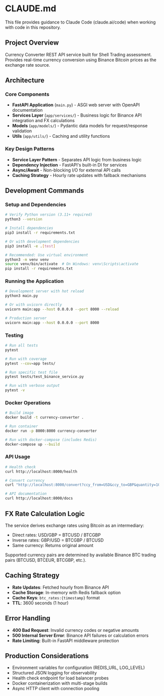 # CLAUDE.md

This file provides guidance to Claude Code (claude.ai/code) when working with code in this repository.

## Project Overview

Currency Converter REST API service built for Shell Trading assessment. Provides real-time currency conversion using Binance Bitcoin prices as the exchange rate source.

## Architecture

### Core Components
- **FastAPI Application** (`main.py`) - ASGI web server with OpenAPI documentation
- **Services Layer** (`app/services/`) - Business logic for Binance API integration and FX calculations  
- **Models** (`app/models/`) - Pydantic data models for request/response validation
- **Utils** (`app/utils/`) - Caching and utility functions

### Key Design Patterns
- **Service Layer Pattern** - Separates API logic from business logic
- **Dependency Injection** - FastAPI's built-in DI for services
- **Async/Await** - Non-blocking I/O for external API calls
- **Caching Strategy** - Hourly rate updates with fallback mechanisms

## Development Commands

### Setup and Dependencies
```bash
# Verify Python version (3.11+ required)
python3 --version

# Install dependencies
pip3 install -r requirements.txt

# Or with development dependencies
pip3 install -e .[test]

# Recommended: Use virtual environment
python3 -m venv venv
source venv/bin/activate  # On Windows: venv\Scripts\activate
pip install -r requirements.txt
```

### Running the Application
```bash
# Development server with hot reload
python3 main.py

# Or with uvicorn directly
uvicorn main:app --host 0.0.0.0 --port 8000 --reload

# Production server
uvicorn main:app --host 0.0.0.0 --port 8000
```

### Testing
```bash
# Run all tests
pytest

# Run with coverage
pytest --cov=app tests/

# Run specific test file
pytest tests/test_binance_service.py

# Run with verbose output
pytest -v
```

### Docker Operations
```bash
# Build image
docker build -t currency-converter .

# Run container
docker run -p 8000:8000 currency-converter

# Run with docker-compose (includes Redis)
docker-compose up --build
```

### API Usage
```bash
# Health check
curl http://localhost:8000/health

# Convert currency
curl "http://localhost:8000/convert?ccy_from=USD&ccy_to=GBP&quantity=1000"

# API documentation
curl http://localhost:8000/docs
```

## FX Rate Calculation Logic

The service derives exchange rates using Bitcoin as an intermediary:
- Direct rates: USD/GBP = BTCUSD / BTCGBP
- Inverse rates: GBP/USD = BTCGBP / BTCUSD
- Same currency: Returns original amount

Supported currency pairs are determined by available Binance BTC trading pairs (BTCUSD, BTCEUR, BTCGBP, etc.).

## Caching Strategy

- **Rate Updates**: Fetched hourly from Binance API
- **Cache Storage**: In-memory with Redis fallback option
- **Cache Keys**: `btc_rates:{timestamp}` format
- **TTL**: 3600 seconds (1 hour)

## Error Handling

- **400 Bad Request**: Invalid currency codes or negative amounts
- **500 Internal Server Error**: Binance API failures or calculation errors
- **Rate Limiting**: Built-in FastAPI middleware protection

## Production Considerations

- Environment variables for configuration (REDIS_URL, LOG_LEVEL)
- Structured JSON logging for observability
- Health check endpoint for load balancer probes
- Docker containerization with multi-stage builds
- Async HTTP client with connection pooling